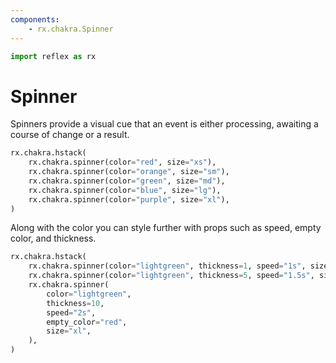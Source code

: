 ```yaml
---
components:
    - rx.chakra.Spinner
---
```


```python exec
import reflex as rx
```

# Spinner

Spinners provide a visual cue that an event is either processing, awaiting a course of change or a result.

```python demo
rx.chakra.hstack(
    rx.chakra.spinner(color="red", size="xs"),
    rx.chakra.spinner(color="orange", size="sm"),
    rx.chakra.spinner(color="green", size="md"),
    rx.chakra.spinner(color="blue", size="lg"),
    rx.chakra.spinner(color="purple", size="xl"),
)
```

Along with the color you can style further with props such as speed, empty color, and thickness.

```python demo
rx.chakra.hstack(
    rx.chakra.spinner(color="lightgreen", thickness=1, speed="1s", size="xl"),
    rx.chakra.spinner(color="lightgreen", thickness=5, speed="1.5s", size="xl"),
    rx.chakra.spinner(
        color="lightgreen",
        thickness=10,
        speed="2s",
        empty_color="red",
        size="xl",
    ),
)
```